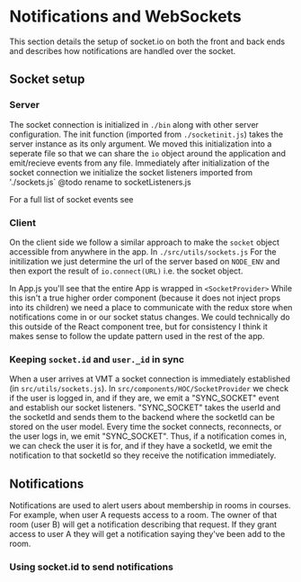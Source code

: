 # Notifications and WebSockets

This section details the setup of socket.io on both the front and back ends and describes how notifications are handled over the socket.

## Socket setup

### Server

The socket connection is initialized in `./bin` along with other server configuration. The init function (imported from `./socketinit.js`) takes the server instance as its only argument. We moved this initialization into a seperate file so that we can share the `io` object around the application and emit/recieve events from any file. Immediately after initialization of the socket connection we initialize the socket listeners imported from './sockets.js` @todo rename to socketListeners.js

For a full list of socket events see

### Client

On the client side we follow a similar approach to make the `socket` object accessible from anywhere in the app. In `./src/utils/sockets.js` For the initilization we just determine the url of the server based on `NODE_ENV` and then export the result of `io.connect(URL)` i.e. the socket object.

In App.js you'll see that the entire App is wrapped in `<SocketProvider>` While this isn't a true higher order component (because it does not inject props into its children) we need a place to communicate with the redux store when notifications come in or our socket status changes. We could technically do this outside of the React component tree, but for consistency I think it makes sense to follow the update pattern used in the rest of the app.

### Keeping `socket.id` and `user._id` in sync

When a user arrives at VMT a socket connection is immediately established (in `src/utils/sockets.js`). In `src/components/HOC/SocketProvider` we check if the user is logged in, and if they are, we emit a "SYNC_SOCKET" event and establish our socket listeners. "SYNC_SOCKET" takes the userId and the socketId and sends them to the backend where the socketId can be stored on the user model. Every time the socket connects, reconnects, or the user logs in, we emit "SYNC_SOCKET". Thus, if a notification comes in, we can check the user it is for, and if they have a socketId, we emit the notification to that socketId so they receive the notification immediately.

## Notifications

Notifications are used to alert users about membership in rooms in courses. For example, when user A requests access to a room. The owner of that room (user B) will get a notification describing that request. If they grant access to user A they will get a notification saying they've been add to the room.

### Using socket.id to send notifications
